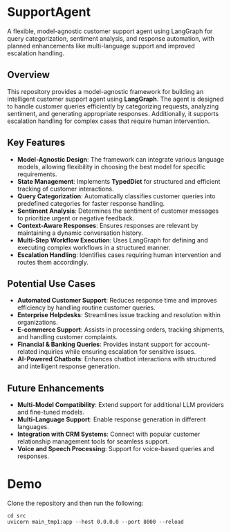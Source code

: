 # SupportAgent
A flexible, model-agnostic customer support agent using LangGraph for query categorization, sentiment analysis, and response automation, with planned enhancements like multi-language support and improved escalation handling.  

## Overview
This repository provides a model-agnostic framework for building an intelligent customer support agent using **LangGraph**. The agent is designed to handle customer queries efficiently by categorizing requests, analyzing sentiment, and generating appropriate responses. Additionally, it supports escalation handling for complex cases that require human intervention.

## Key Features
- **Model-Agnostic Design**: The framework can integrate various language models, allowing flexibility in choosing the best model for specific requirements.
- **State Management**: Implements **TypedDict** for structured and efficient tracking of customer interactions.
- **Query Categorization**: Automatically classifies customer queries into predefined categories for faster response handling.
- **Sentiment Analysis**: Determines the sentiment of customer messages to prioritize urgent or negative feedback.
- **Context-Aware Responses**: Ensures responses are relevant by maintaining a dynamic conversation history.
- **Multi-Step Workflow Execution**: Uses LangGraph for defining and executing complex workflows in a structured manner.
- **Escalation Handling**: Identifies cases requiring human intervention and routes them accordingly.

## Potential Use Cases
- **Automated Customer Support**: Reduces response time and improves efficiency by handling routine customer queries.
- **Enterprise Helpdesks**: Streamlines issue tracking and resolution within organizations.
- **E-commerce Support**: Assists in processing orders, tracking shipments, and handling customer complaints.
- **Financial & Banking Queries**: Provides instant support for account-related inquiries while ensuring escalation for sensitive issues.
- **AI-Powered Chatbots**: Enhances chatbot interactions with structured and intelligent response generation.

## Future Enhancements
- **Multi-Model Compatibility**: Extend support for additional LLM providers and fine-tuned models.
- **Multi-Language Support**: Enable response generation in different languages.
- **Integration with CRM Systems**: Connect with popular customer relationship management tools for seamless support.
- **Voice and Speech Processing**: Support for voice-based queries and responses.


# Demo
Clone the repository and then run the following:
```
cd src
uvicorn main_tmp1:app --host 0.0.0.0 --port 8000 --reload
```